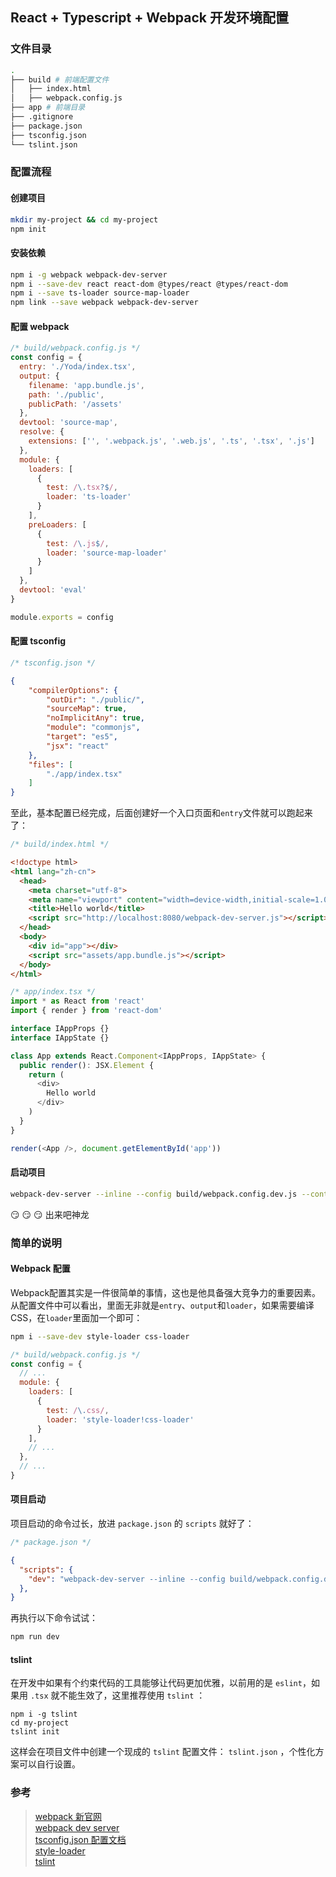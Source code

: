 ## React + Typescript + Webpack 开发环境配置

### 文件目录

``` bash
.
├── build # 前端配置文件
│   ├── index.html
│   ├── webpack.config.js
├── app # 前端目录
├── .gitignore
├── package.json
├── tsconfig.json
└── tslint.json
```

### 配置流程

#### 创建项目

``` bash
mkdir my-project && cd my-project
npm init
```

#### 安装依赖

``` bash
npm i -g webpack webpack-dev-server
npm i --save-dev react react-dom @types/react @types/react-dom
npm i --save ts-loader source-map-loader
npm link --save webpack webpack-dev-server
```

#### 配置 webpack

``` js
/* build/webpack.config.js */
const config = {
  entry: './Yoda/index.tsx',
  output: {
    filename: 'app.bundle.js',
    path: './public',
    publicPath: '/assets'
  },
  devtool: 'source-map',
  resolve: {
    extensions: ['', '.webpack.js', '.web.js', '.ts', '.tsx', '.js']
  },
  module: {
    loaders: [
      {
        test: /\.tsx?$/,
        loader: 'ts-loader'
      }
    ],
    preLoaders: [
      {
        test: /\.js$/,
        loader: 'source-map-loader'
      }
    ]
  },
  devtool: 'eval'
}

module.exports = config
```

#### 配置 tsconfig

``` js
/* tsconfig.json */
```

``` json
{
    "compilerOptions": {
        "outDir": "./public/",
        "sourceMap": true,
        "noImplicitAny": true,
        "module": "commonjs",
        "target": "es5",
        "jsx": "react"
    },
    "files": [
        "./app/index.tsx"
    ]
}
```

至此，基本配置已经完成，后面创建好一个入口页面和`entry`文件就可以跑起来了：

``` js
/* build/index.html */
```

``` html
<!doctype html>
<html lang="zh-cn">
  <head>
    <meta charset="utf-8">
    <meta name="viewport" content="width=device-width,initial-scale=1.0,user-scalable=no">
    <title>Hello world</title>
    <script src="http://localhost:8080/webpack-dev-server.js"></script>
  </head>
  <body>
    <div id="app"></div>
    <script src="assets/app.bundle.js"></script>
  </body>
</html>
```

``` ts
/* app/index.tsx */
import * as React from 'react'
import { render } from 'react-dom'

interface IAppProps {}
interface IAppState {}

class App extends React.Component<IAppProps, IAppState> {
  public render(): JSX.Element {
    return (
      <div>
        Hello world
      </div>
    )
  }
}

render(<App />, document.getElementById('app'))
```

#### 启动项目

``` bash
webpack-dev-server --inline --config build/webpack.config.dev.js --content-base build
```

:smirk: :smirk: :smirk: 出来吧神龙

### 简单的说明

#### Webpack 配置

Webpack配置其实是一件很简单的事情，这也是他具备强大竞争力的重要因素。  
从配置文件中可以看出，里面无非就是`entry`、`output`和`loader`，如果需要编译CSS，在`loader`里面加一个即可：

``` bash
npm i --save-dev style-loader css-loader
```

``` js
/* build/webpack.config.js */
const config = {
  // ...
  module: {
    loaders: [
      {
        test: /\.css/,
        loader: 'style-loader!css-loader'
      }
    ],
    // ...
  },
  // ...
}
```

#### 项目启动

项目启动的命令过长，放进 `package.json` 的 `scripts` 就好了：

``` js
/* package.json */
```

``` json
{
  "scripts": {
    "dev": "webpack-dev-server --inline --config build/webpack.config.dev.js --content-base build",
  },
}
```

再执行以下命令试试：

``` bash
npm run dev
```

#### tslint

在开发中如果有个约束代码的工具能够让代码更加优雅，以前用的是 `eslint`，如果用 `.tsx` 就不能生效了，这里推荐使用 `tslint` ：

```
npm i -g tslint
cd my-project
tslint init
```

这样会在项目文件中创建一个现成的 `tslint` 配置文件： `tslint.json` ，个性化方案可以自行设置。

### 参考
> [webpack 新官网](https://webpack.js.org/)  
> [webpack dev server](https://webpack.github.io/docs/webpack-dev-server.html)  
> [tsconfig.json 配置文档](https://www.typescriptlang.org/docs/handbook/tsconfig-json.html)  
> [style-loader](https://github.com/webpack/style-loader)  
> [tslint](https://github.com/palantir/tslint)  